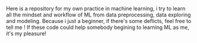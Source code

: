 Here is a repository for my own practice in machine learning, 
i try to learn all the mindset and workflow of ML from data preprocessing, data exploring and modeling. 
Because i just a beginner, if there's some deflicts, feel free to tell me !
If these code could help somebody begining to learning ML as me, it's my pleasure!
